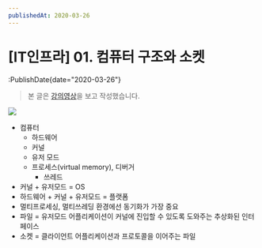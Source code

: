```yaml
---
publishedAt: 2020-03-26
---
```


# \[IT인프라\] 01. 컴퓨터 구조와 소켓

:PublishDate{date="2020-03-26"}

> 본 글은 [강의영상](https://www.youtube.com/watch?v=LUTKYykw0Yw)을 보고 작성했습니다.

![](https://images.velog.io/images/shroad1802/post/a0bc625e-b47c-48cb-8481-7f7bd3437029/%E1%84%8C%E1%85%A5%E1%86%BC%E1%84%85%E1%85%B5.jpg)

- 컴퓨터
  - 하드웨어
  - 커널
  - 유저 모드
  - 프로세스(virtual memory), 디버거
    - 쓰레드
- 커널 + 유저모드 = OS
- 하드웨어 + 커널 + 유저모드 = 플랫폼
- 멀티프로세싱, 멀티쓰레딩 환경에선 동기화가 가장 중요
- 파일 = 유저모드 어플리케이션이 커널에 진입할 수 있도록 도와주는 추상화된 인터페이스
- 소켓 = 클라이언트 어플리케이션과 프로토콜을 이어주는 파일
